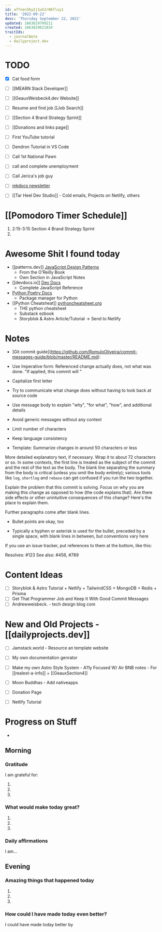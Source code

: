 ```yaml
---
id: a7fnen3by2j1uh2r06fluy1
title: '2022-09-22'
desc: 'Thursday September 22, 2022'
updated: 1663829709211
created: 1663829621034
traitIds:
  - journalNote
  - dailyproject.dev
---
```

# TODO
- [x] Cat food form
- [ ] [[MEARN Stack Developer]]
- [ ] [[GeauxWeisbeck4.dev Website]]
- [ ] Resume and find job [[Job Search]]
- [ ] [[Section 4 Brand Strategy Sprint]]
- [ ] [[Donations and links page]]
- [ ] First YouTube tutorial
- [ ] Dendron Tutorial in VS Code
- [ ] Call 1st National Pawn
- [ ] call and complete unemployment
- [ ] Call Jerica's job guy
- [ ] [mkdocs newsletter](https://lyz-code.github.io/mkdocs-newsletter/)
- [ ] [[Tar Heel Dev Studio]] - Cold emails, Projects on Netlify, others


# [[Pomodoro Timer Schedule]]
1. 2:15-3:15 Section 4 Brand Strategy Sprint
2.

# Awesome Shit I found today
- [[patterns.dev]] [JavaScript Design Patterns](https://www.patterns.dev/posts/classic-design-patterns/)
  - From the O'Reilly Book
  - Own Section in JavaScript Notes
- [[devdocs.io]] [Dev Docs](https://devdocs.io/javascript/)
  - Complete JavaScript Reference
- [Python Poetry Docs](https://python-poetry.org/docs/)
  - Package manager for Python
- [[Python Cheatsheat]] [pythoncheatsheet.org](https://www.pythoncheatsheet.org/)
  - THE python cheatsheet
  - Substack ezbook
  - Storyblok & Astro Article/Tutorial -> Send to Netlify


# Notes
- ]Git commit guide](https://github.com/RomuloOliveira/commit-messages-guide/blob/master/README.md):
- Use Imperative form: Referenced change actually does, not what was done. "If applied, this commit will <commit message>"

- Capitalize first letter
- Try to communicate what change does without having to look back at source code
- Use message body to explain "why", "for what", "how", and additional details
- Avoid generic messages without any context
- Limit number of characters
- Keep language consistency
- Template:
Summarize changes in around 50 characters or less

More detailed explanatory text, if necessary. Wrap it to about 72
characters or so. In some contexts, the first line is treated as the
subject of the commit and the rest of the text as the body. The
blank line separating the summary from the body is critical (unless
you omit the body entirely); various tools like `log`, `shortlog`
and `rebase` can get confused if you run the two together.

Explain the problem that this commit is solving. Focus on why you
are making this change as opposed to how (the code explains that).
Are there side effects or other unintuitive consequences of this
change? Here's the place to explain them.

Further paragraphs come after blank lines.

 - Bullet points are okay, too

 - Typically a hyphen or asterisk is used for the bullet, preceded
   by a single space, with blank lines in between, but conventions
   vary here

If you use an issue tracker, put references to them at the bottom,
like this:

Resolves: #123
See also: #456, #789

# Content Ideas
- [ ] Storyblok & Astro Tutorial + Netlify + TailwindCSS + MongoDB + Redis + Prisma
- [ ] Get That Programmer Job and Keep It With Good Commit Messages
- [ ] Andrewweisbeck. - tech design blog com

# New and Old Projects - [[dailyprojects.dev]]
- [ ] Jamstack.world - Resource an template website
- [ ] My own documentation genrator
- [ ] Make my own Astro Style System - A11y Focused W/ Air BNB notes - For [[realest-a-info]] + [[GeauxSection4]]
- [ ] Moon Buddhas - Add nativeapps
- [ ] Donation Page
- [ ] Netlify Tutorial


# Progress on Stuff
-

## Morning

<!-- Fill out this section after waking up -->

### Gratitude

I am grateful for:

1.
2.
3.

### What would make today great?

1.
2.
3.

### Daily affirmations

I am...

## Evening

<!-- Fill out this section before going to sleep, reflecting on your day -->

### Amazing things that happened today

1.
2.
3.

### How could I have made today even better?

I could have made today better by
